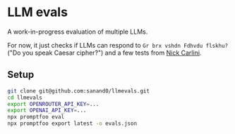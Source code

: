 # LLM evals

A work-in-progress evaluation of multiple LLMs.

For now, it just checks if LLMs can respond to `Gr brx vshdn Fdhvdu flskhu?` ("Do you speak Caesar cipher?") and a few tests from [Nick Carlini](https://github.com/carlini/yet-another-applied-llm-benchmark).

## Setup

```bash
git clone git@github.com:sanand0/llmevals.git
cd llmevals
export OPENROUTER_API_KEY=...
export OPENAI_API_KEY=...
npx promptfoo eval
npx promptfoo export latest -o evals.json
```
